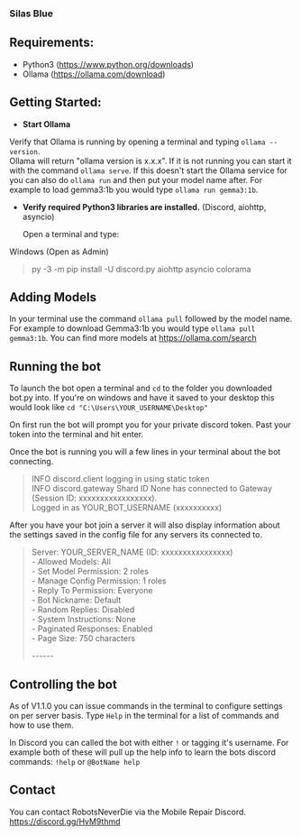 ### Silas Blue 

## Requirements:
- Python3 (https://www.python.org/downloads)
- Ollama (https://ollama.com/download)

## Getting Started:
 - **Start Ollama**

  Verify that Ollama is running by opening a terminal and typing `ollama --version`.  
  Ollama will return "ollama version is x.x.x". If it is not running you can start it with the command `ollama serve`. If this doesn't start the Ollama service for you can also do `ollama run` and then put your model name after. For example to load gemma3:1b you would type `ollama run gemma3:1b`.

 - **Verify required Python3 libraries are installed.** </ins> (Discord, aiohttp, asyncio)
  
    Open a terminal and type:

  Windows (Open as Admin)
  > py -3 -m pip install -U discord.py aiohttp asyncio colorama

## Adding Models
  In your terminal use the command `ollama pull` followed by the model name. For example to download Gemma3:1b you would type `ollama pull gemma3:1b`. You can find more models at https://ollama.com/search

## Running the bot  
  To launch the bot open a terminal and `cd` to the folder you downloaded bot.py into. If you're on windows and have it saved to your desktop this would look like `cd "C:\Users\YOUR_USERNAME\Desktop"`

  On first run the bot will prompt you for your private discord token. Past your token into the terminal and hit enter.
  
  Once the bot is running you will a few lines in your terminal about the bot connecting.
  >INFO     discord.client logging in using static token  
  >INFO     discord.gateway Shard ID None has connected to Gateway (Session ID: xxxxxxxxxxxxxxxxx).  
  >Logged in as YOUR_BOT_USERNAME (xxxxxxxxxx)

  After you have your bot join a server it will also display information about the settings saved in the config file for any servers its connected to.
  >Server: YOUR_SERVER_NAME (ID: xxxxxxxxxxxxxxxx)  
  >\- Allowed Models: All  
  >\- Set Model Permission: 2 roles  
  >\- Manage Config Permission: 1 roles  
  >\- Reply To Permission: Everyone  
  >\- Bot Nickname: Default  
  >\- Random Replies: Disabled  
  >\- System Instructions: None  
  >\- Paginated Responses: Enabled  
  >\- Page Size: 750 characters  
  >  
  >\------

## Controlling the bot  
As of V1.1.0 you can issue commands in the terminal to configure settings on per server basis. Type `Help` in the terminal for a list of commands and how to use them.

In Discord you can called the bot with either `!` or tagging it's username. For example both of these will pull up the help info to learn the bots discord commands: `!help` or `@BotName help`


## Contact
You can contact RobotsNeverDie via the Mobile Repair Discord. https://discord.gg/HvM9thmd
